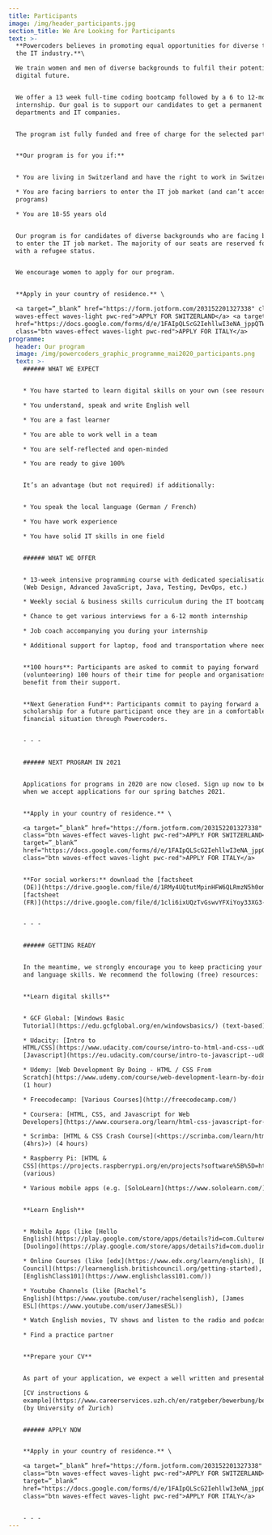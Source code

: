 ```yaml
---
title: Participants
image: /img/header_participants.jpg
section_title: We Are Looking for Participants
text: >-
  **Powercoders believes in promoting equal opportunities for diverse talents in
  the IT industry.**\

  We train women and men of diverse backgrounds to fulfil their potential in a
  digital future. 


  We offer a 13 week full-time coding bootcamp followed by a 6 to 12-month
  internship. Our goal is to support our candidates to get a permanent job in IT
  departments and IT companies. 


  The program ist fully funded and free of charge for the selected participants.


  **Our program is for you if:**


  * You are living in Switzerland and have the right to work in Switzerland

  * You are facing barriers to enter the IT job market (and can’t access similar
  programs)

  * You are 18-55 years old


  Our program is for candidates of diverse backgrounds who are facing barriers
  to enter the IT job market. The majority of our seats are reserved for people
  with a refugee status. 


  We encourage women to apply for our program. 


  **Apply in your country of residence.** \

  <a target=”_blank” href="https://form.jotform.com/203152201327338" class="btn
  waves-effect waves-light pwc-red">APPLY FOR SWITZERLAND</a> <a target=”_blank”
  href="https://docs.google.com/forms/d/e/1FAIpQLScG2IehllwI3eNA_jppQTWRLYp0WYAY10fMuJ4AHZoaQ4Qv7g/viewform"
  class="btn waves-effect waves-light pwc-red">APPLY FOR ITALY</a>
programme:
  header: Our program
  image: /img/powercoders_graphic_programme_mai2020_participants.png
  text: >-
    ###### WHAT WE EXPECT


    * You have started to learn digital skills on your own (see resources below)

    * You understand, speak and write English well

    * You are a fast learner

    * You are able to work well in a team

    * You are self-reflected and open-minded

    * You are ready to give 100%


    It’s an advantage (but not required) if additionally:


    * You speak the local language (German / French)

    * You have work experience

    * You have solid IT skills in one field


    ###### WHAT WE OFFER


    * 13-week intensive programming course with dedicated specialisation tracks
    (Web Design, Advanced JavaScript, Java, Testing, DevOps, etc.)

    * Weekly social & business skills curriculum during the IT bootcamp

    * Chance to get various interviews for a 6-12 month internship

    * Job coach accompanying you during your internship

    * Additional support for laptop, food and transportation where needed


    **100 hours**: Participants are asked to commit to paying forward
    (volunteering) 100 hours of their time for people and organisations who
    benefit from their support.


    **Next Generation Fund**: Participants commit to paying forward a
    scholarship for a future participant once they are in a comfortable
    financial situation through Powercoders.


    - - -


    ###### NEXT PROGRAM IN 2021


    Applications for programs in 2020 are now closed. Sign up now to be informed
    when we accept applications for our spring batches 2021.


    **Apply in your country of residence.** \

    <a target=”_blank” href="https://form.jotform.com/203152201327338"
    class="btn waves-effect waves-light pwc-red">APPLY FOR SWITZERLAND</a> <a
    target=”_blank”
    href="https://docs.google.com/forms/d/e/1FAIpQLScG2IehllwI3eNA_jppQTWRLYp0WYAY10fMuJ4AHZoaQ4Qv7g/viewform"
    class="btn waves-effect waves-light pwc-red">APPLY FOR ITALY</a>   


    **For social workers:** download the [factsheet
    (DE)](https://drive.google.com/file/d/1RMy4UQtutMpinHFW6QLRmzN5h0omne3w/view?usp=sharing),
    [factsheet
    (FR)](https://drive.google.com/file/d/1cli6ixUQzTvGswvYFXiYoy33XG3-UGVc/view?usp=sharing)


    - - -


    ###### GETTING READY


    In the meantime, we strongly encourage you to keep practicing your coding
    and language skills. We recommend the following (free) resources: 


    **Learn digital skills**


    * GCF Global: [Windows Basic
    Tutorial](https://edu.gcfglobal.org/en/windowsbasics/) (text-based)

    * Udacity: [Intro to
    HTML/CSS](https://www.udacity.com/course/intro-to-html-and-css--ud001) and
    [Javascript](https://eu.udacity.com/course/intro-to-javascript--ud803)

    * Udemy: [Web Development By Doing - HTML / CSS From
    Scratch](https://www.udemy.com/course/web-development-learn-by-doing-html5-css3-from-scratch-introductory/)
    (1 hour)

    * Freecodecamp: [Various Courses](http://freecodecamp.com/)

    * Coursera: [HTML, CSS, and Javascript for Web
    Developers](https://www.coursera.org/learn/html-css-javascript-for-web-developers)

    * Scrimba: [HTML & CSS Crash Course](<https://scrimba.com/learn/htmlcss/
    (4hrs)>) (4 hours)

    * Raspberry Pi: [HTML &
    CSS](https://projects.raspberrypi.org/en/projects?software%5B%5D=html-css-javascript)
    (various)

    * Various mobile apps (e.g. [SoloLearn](https://www.sololearn.com/))


    **Learn English**


    * Mobile Apps (like [Hello
    English](https://play.google.com/store/apps/details?id=com.CultureAlley.japanese.english),
    [Duolingo](https://play.google.com/store/apps/details?id=com.duolingo))

    * Online Courses (like [edx](https://www.edx.org/learn/english), [British
    Council](https://learnenglish.britishcouncil.org/getting-started),
    [EnglishClass101](https://www.englishclass101.com/))  

    * Youtube Channels (like [Rachel’s
    English](https://www.youtube.com/user/rachelsenglish), [James
    ESL](https://www.youtube.com/user/JamesESL)) 

    * Watch English movies, TV shows and listen to the radio and podcasts

    * Find a practice partner


    **Prepare your CV**


    As part of your application, we expect a well written and presentable CV. \

    [CV instructions &
    example](https://www.careerservices.uzh.ch/en/ratgeber/bewerbung/bewerbungsdossier/Lebenslauf.html)
    (by University of Zurich)


    ###### APPLY NOW


    **Apply in your country of residence.** \

    <a target=”_blank” href="https://form.jotform.com/203152201327338"
    class="btn waves-effect waves-light pwc-red">APPLY FOR SWITZERLAND</a> <a
    target=”_blank”
    href="https://docs.google.com/forms/d/e/1FAIpQLScG2IehllwI3eNA_jppQTWRLYp0WYAY10fMuJ4AHZoaQ4Qv7g/viewform"
    class="btn waves-effect waves-light pwc-red">APPLY FOR ITALY</a>   


    - - -
---
```


